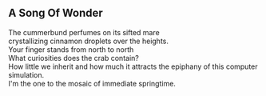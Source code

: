 A Song Of Wonder
----------------
The cummerbund perfumes on its sifted mare  
crystallizing cinnamon droplets over the heights.  
Your finger stands from north to north  
What curiosities does the crab contain?  
How little we inherit and how much it attracts the epiphany of this computer simulation.  
I'm the one to the mosaic of immediate springtime.  
